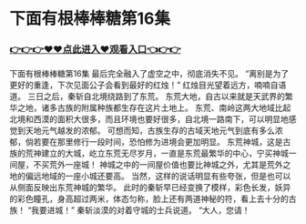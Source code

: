 # 下面有根棒棒糖第16集

### <a href="http://www.baidu.com/link?url=ok3_Ml5QdPpOWDUDT8PseJcBKYiYUthhvs1MDf_XWaxIqoOiiz3h9rK40scs4rg4&wd">👉👉👉♥♥点此进入♥观看入口👈👉👉</a>

下面有根棒棒糖第16集
最后完全融入了虚空之中，彻底消失不见。
    “离别是为了更好的重逢，下次见面公子会看到最好的红烛！”
    红烛目光望着远方，喃喃自语道。
    三日之后，秦斩自北境绕路到了东荒。
    东荒大地，自古以来就是天武界的繁华之地，诸多古族的附属种族都生存在这片土地上。
    东荒、南岭这两大地域比起北境和西漠的面积大很多，而且环境也要好很多，自北境一路南下，可以明显地感觉到天地元气越发的浓郁。
    可想而知，古族生存的古域天地元气到底有多么浓郁，倘若要在那里修行一段时间，恐怕修为进境会更加明显。
    东荒神城，这是古族的荒神建立的大城，屹立东荒无尽岁月，一直是东荒最繁华的中心，宁买神城一间屋，不买荒外一座城！
    神城之中的一间屋价值也要比神城之外，尤其是荒外之地的偏远地域的一座小城还要高。
    当然，这样的说话明显有些夸张，但是也可以从侧面反映出东荒神城的繁华。
    此时的秦斩早已经变换了模样，彩色长发，妖异的彩色瞳孔，身高超过两米，体态匀称，脸上还有两道神秘的符，看上去十分的古族！
    “我要进城！”
    秦斩淡漠的对着守城的士兵说道。
    “大人，您请！
